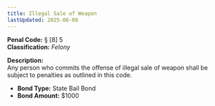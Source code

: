 ```yaml
---
title: Illegal Sale of Weapon
lastUpdated: 2025-06-08
---
```


**Penal Code:** § [8] 5  
**Classification:** *Felony*

**Description:**  
Any person who commits the offense of illegal sale of weapon shall be subject to penalties as outlined in this code.

- **Bond Type:** State Bail Bond  
- **Bond Amount:** $1000
